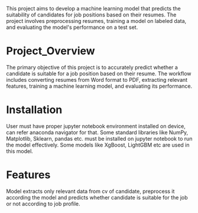 This project aims to develop a machine learning model that predicts the suitability of candidates for job positions based on their resumes. The project involves preprocessing resumes, training a model on labeled data, and evaluating the model's performance on a test set.

# Project_Overview
The primary objective of this project is to accurately predict whether a candidate is suitable for a job position based on their resume. The workflow includes converting resumes from Word format to PDF, extracting relevant features, training a machine learning model, and evaluating its performance.

# Installation
User must have proper jupyter notebook environment installed on device, can refer anaconda navigator for that. Some standard libraries like NumPy, Matplotlib, Sklearn, pandas etc. must be installed on jupyter notebook to run the model effectively. Some models like XgBoost, LightGBM etc are used in this model.

# Features
Model extracts only relevant data from cv of candidate, preprocess it according the model and predicts whether candidate is  suitable for the job or not according to job profile.
